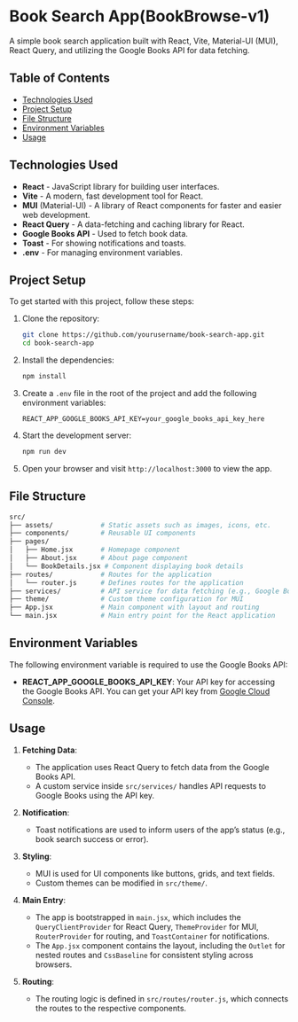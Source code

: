 # Book Search App(BookBrowse-v1)

A simple book search application built with React, Vite, Material-UI (MUI), React Query, and utilizing the Google Books API for data fetching.

## Table of Contents

- [Technologies Used](#technologies-used)
- [Project Setup](#project-setup)
- [File Structure](#file-structure)
- [Environment Variables](#environment-variables)
- [Usage](#usage)

## Technologies Used

- **React** - JavaScript library for building user interfaces.
- **Vite** - A modern, fast development tool for React.
- **MUI** (Material-UI) - A library of React components for faster and easier web development.
- **React Query** - A data-fetching and caching library for React.
- **Google Books API** - Used to fetch book data.
- **Toast** - For showing notifications and toasts.
- **.env** - For managing environment variables.

## Project Setup

To get started with this project, follow these steps:

1. Clone the repository:

   ```bash
   git clone https://github.com/yourusername/book-search-app.git
   cd book-search-app
   ```

2. Install the dependencies:

   ```bash
   npm install
   ```

3. Create a `.env` file in the root of the project and add the following environment variables:

   ```env
   REACT_APP_GOOGLE_BOOKS_API_KEY=your_google_books_api_key_here
   ```

4. Start the development server:

   ```bash
   npm run dev
   ```

5. Open your browser and visit `http://localhost:3000` to view the app.

## File Structure

```bash
src/
├── assets/            # Static assets such as images, icons, etc.
├── components/        # Reusable UI components
├── pages/
│   ├── Home.jsx       # Homepage component
│   ├── About.jsx      # About page component
│   └── BookDetails.jsx # Component displaying book details
├── routes/            # Routes for the application
│   └── router.js      # Defines routes for the application
├── services/          # API service for data fetching (e.g., Google Books API)
├── theme/             # Custom theme configuration for MUI
├── App.jsx            # Main component with layout and routing
└── main.jsx           # Main entry point for the React application
```

## Environment Variables

The following environment variable is required to use the Google Books API:

- **REACT_APP_GOOGLE_BOOKS_API_KEY**: Your API key for accessing the Google Books API. You can get your API key from [Google Cloud Console](https://console.developers.google.com/).

## Usage

1. **Fetching Data**:

   - The application uses React Query to fetch data from the Google Books API.
   - A custom service inside `src/services/` handles API requests to Google Books using the API key.

2. **Notification**:

   - Toast notifications are used to inform users of the app’s status (e.g., book search success or error).

3. **Styling**:

   - MUI is used for UI components like buttons, grids, and text fields.
   - Custom themes can be modified in `src/theme/`.

4. **Main Entry**:

   - The app is bootstrapped in `main.jsx`, which includes the `QueryClientProvider` for React Query, `ThemeProvider` for MUI, `RouterProvider` for routing, and `ToastContainer` for notifications.
   - The `App.jsx` component contains the layout, including the `Outlet` for nested routes and `CssBaseline` for consistent styling across browsers.

5. **Routing**:
   - The routing logic is defined in `src/routes/router.js`, which connects the routes to the respective components.
